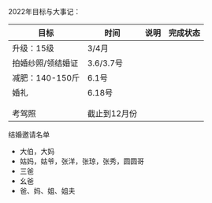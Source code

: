 

2022年目标与大事记：

| 目标              | 时间         | 说明 | 完成状态 |
| ----------------- | ------------ | ---- | -------- |
| 升级：15级        | 3/4月        |      |          |
| 拍婚纱照/领结婚证 | 3.6/3.7号    |      |          |
| 减肥：140-150斤   | 6.1号        |      |          |
| 婚礼              | 6.18号       |      |          |
|                   |              |      |          |
|                   |              |      |          |
| 考驾照            | 截止到12月份 |      |          |



结婚邀请名单

- 大伯，大妈
- 姑妈，姑爷，张洋，张琼，张秀，圆圆哥
- 三爸
- 幺爸
- 爸、妈、姐、姐夫




